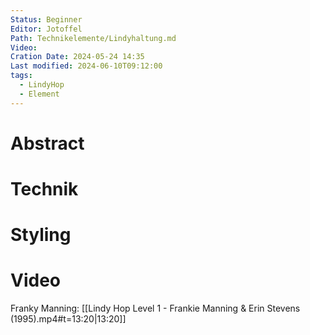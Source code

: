 ```yaml
---
Status: Beginner
Editor: Jotoffel
Path: Technikelemente/Lindyhaltung.md
Video: 
Cration Date: 2024-05-24 14:35
Last modified: 2024-06-10T09:12:00
tags:
  - LindyHop
  - Element
---
```

# Abstract

# Technik

# Styling

# Video

Franky Manning: [[Lindy Hop Level 1 - Frankie Manning & Erin Stevens (1995).mp4#t=13:20|13:20]] 
